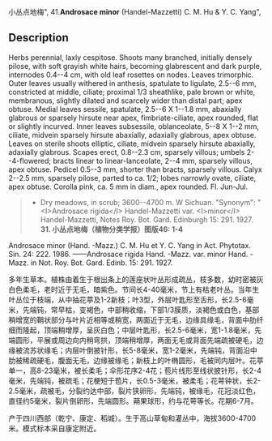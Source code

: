小丛点地梅",
41.**Androsace minor** (Handel-Mazzetti) C. M. Hu & Y. C. Yang",

## Description
Herbs perennial, laxly cespitose. Shoots many branched, initially densely pilose, with soft grayish white hairs, becoming glabrescent and dark purple, internodes 0.4--4 cm, with old leaf rosettes on nodes. Leaves trimorphic. Outer leaves usually withered in anthesis, spatulate to ligulate, 2.5--6 mm, constricted at middle, ciliate; proximal 1/3 sheathlike, pale brown or white, membranous, slightly dilated and scarcely wider than distal part; apex obtuse. Medial leaves sessile, spatulate, 2.5--6 X 1--1.8 mm, abaxially glabrous or sparsely hirsute near apex, fimbriate-ciliate, apex rounded, flat or slightly incurved. Inner leaves subsessile, oblanceolate, 5--8 X 1--2 mm, ciliate, midvein sparsely hirsute abaxially, adaxially glabrous, apex obtuse. Leaves on sterile shoots elliptic, ciliate, midvein sparsely hirsute abaxially, adaxially glabrous. Scapes erect, 0.8--2.3 cm, sparsely villous; umbels 2--4-flowered; bracts linear to linear-lanceolate, 2--4 mm, sparsely villous, apex obtuse. Pedicel 0.5--3 mm, shorter than bracts, sparsely villous. Calyx 2--2.5 mm, sparsely pilose, parted to ca. 1/2; lobes narrowly ovate, ciliate, apex obtuse. Corolla pink, ca. 5 mm in diam., apex rounded. Fl. Jun-Jul.

> * Dry meadows, in scrub; 3600--4700 m. W Sichuan.
  "Synonym": "&lt;I&gt;Androsace rigida&lt;/I&gt; Handel-Mazzetti var. &lt;I&gt;minor&lt;/I&gt; Handel-Mazzetti, Notes Roy. Bot. Gard. Edinburgh 15: 291. 1927.
**31. 小丛点地梅（植物分类学报）图版46: 1-4**

Androsace minor (Hand. -Mazz.) C. M. Hu et Y. C. Yang in Act. Phytotax. Sin. 24: 222. 1986. ——Androsace rigida Hand. -Mazz. var. minor Hand. -Mazz. in Not. Roy. Bot. Gard. Edinb. 15: 291. 1927.

多年生草本。植株由着生于根出条上的莲座状叶丛形成疏丛，枝多数，幼时密被灰白色柔毛，老时近于无毛，暗紫色。节间长4-40毫米，节上有枯老叶丛。当年生叶丛位于枝端，从中抽花葶及1-2新枝；叶3型，外层叶匙形至舌形，长2.5-6毫米，先端钝，常早枯，变褐色，中部稍收缩，下部1/3膜质，淡褐色或白色，基部稍增宽的鞘状部分与叶片近相等或稍宽，两面近于无毛，边缘具缘毛，背面中肋纤细而隆起，顶端稍增厚，呈灰白色；中层叶匙形，长2.5-6毫米，宽1-1.8毫米，先端圆形，平展或周边向内稍弯拱，顶端稍增厚，两面无毛或背面先端疏被硬毛，边缘被流苏状缘毛；内层叶倒披针形，长5-8毫米，宽1-2毫米，先端钝，背面沿中肋被稀疏硬毛，腹面无毛，边缘被缘毛；新枝上的叶椭圆形，毛被同内层叶。花葶单一，高8-23毫米，被长柔毛；伞形花序2-4花；苞片线形至线状披针形，长2-4毫米，先端钝，被疏毛；花梗短于苞片，长0.5-3毫米，被柔毛；花萼钟状，长2-2.5毫米，疏被毛，分裂约达中部，裂片狭卵形，先端钝，被缘毛，花冠淡红色，直径约5毫米，裂片倒卵形，先端圆形。蒴果球形，约与花萼等长。花期6-7月。

产于四川西部（乾宁、康定、稻城）。生于高山草甸和灌丛中，海拔3600-4700米。模式标本采自康定附近。
